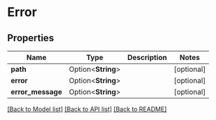 # Error

## Properties

Name | Type | Description | Notes
------------ | ------------- | ------------- | -------------
**path** | Option<**String**> |  | [optional]
**error** | Option<**String**> |  | [optional]
**error_message** | Option<**String**> |  | [optional]

[[Back to Model list]](../README.md#documentation-for-models) [[Back to API list]](../README.md#documentation-for-api-endpoints) [[Back to README]](../README.md)


